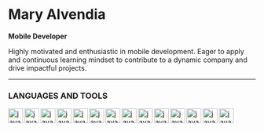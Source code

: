 # Mary Alvendia

**Mobile Developer**

Highly motivated and enthusiastic in mobile development. 
Eager to apply and continuous learning mindset to 
contribute to a dynamic company and drive impactful projects.

---
### LANGUAGES AND TOOLS

<img align="left" alt="java" width="30px" style="padding=right:10px;" src="https://cdn.jsdelivr.net/gh/devicons/devicon/icons/dart/dart-original.svg" />
<img align="left" alt="java" width="30px" style="padding=right:10px;" src="https://cdn.jsdelivr.net/gh/devicons/devicon/icons/flutter/flutter-original.svg" />
<img align="left" alt="java" width="30px" style="padding=right:10px;" src="https://cdn.jsdelivr.net/gh/devicons/devicon/icons/cplusplus/cplusplus-original.svg" />
<img align="left" alt="java" width="30px" style="padding=right:10px;" src="https://cdn.jsdelivr.net/gh/devicons/devicon/icons/kotlin/kotlin-original.svg" />
<img align="left" alt="java" width="30px" style="padding=right:10px;" src="https://cdn.jsdelivr.net/gh/devicons/devicon/icons/swift/swift-original.svg" />
<img align="left" alt="java" width="30px" style="padding=right:10px;" src="https://cdn.jsdelivr.net/gh/devicons/devicon/icons/javascript/javascript-original.svg" />
<img align="left" alt="java" width="30px" style="padding=right:10px;" src="https://cdn.jsdelivr.net/gh/devicons/devicon/icons/java/java-original-wordmark.svg" />
<img align="left" alt="java" width="30px" style="padding=right:10px;" src="https://cdn.jsdelivr.net/gh/devicons/devicon/icons/figma/figma-original.svg" />
<img align="left" alt="java" width="30px" style="padding=right:10px;" src="https://cdn.jsdelivr.net/gh/devicons/devicon/icons/sqlite/sqlite-original.svg" />
<img align="left" alt="java" width="30px" style="padding=right:10px;" src="https://cdn.jsdelivr.net/gh/devicons/devicon/icons/git/git-original.svg" />
<img align="left" alt="java" width="30px" style="padding=right:10px;" src="https://cdn.jsdelivr.net/gh/devicons/devicon/icons/github/github-original.svg" />
<img align="left" alt="java" width="30px" style="padding=right:10px;" src="https://cdn.jsdelivr.net/gh/devicons/devicon/icons/vscode/vscode-original.svg" />
<img align="left" alt="java" width="30px" style="padding=right:10px;" src="https://cdn.jsdelivr.net/gh/devicons/devicon/icons/androidstudio/androidstudio-original.svg" />
<img align="left" alt="java" width="30px" style="padding=right:10px;" src="https://cdn.jsdelivr.net/gh/devicons/devicon/icons/gradle/gradle-plain.svg" />
